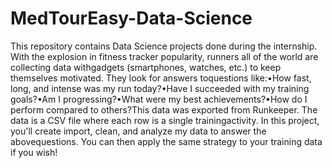 # MedTourEasy-Data-Science
This repository contains  Data Science projects done during the internship.
With the explosion in fitness tracker popularity, runners all of the world are collecting data withgadgets (smartphones, watches, etc.) to keep themselves motivated. They look for answers toquestions like:•How fast, long, and intense was my run today?•Have I succeeded with my training goals?•Am I progressing?•What were my best achievements?•How do I perform compared to others?This data was exported from Runkeeper. The data is a CSV file where each row is a single trainingactivity. In this project, you'll create import, clean, and analyze my data to answer the abovequestions. You can then apply the same strategy to your training data if you wish!
